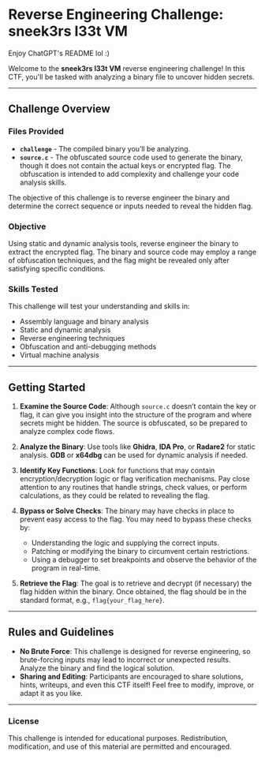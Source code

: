 # Reverse Engineering Challenge: **sneek3rs l33t VM**

Enjoy ChatGPT's README lol :)

Welcome to the **sneek3rs l33t VM** reverse engineering challenge! In this CTF, you'll be tasked with analyzing a binary file to uncover hidden secrets.

---

## Challenge Overview

### Files Provided

- **`challenge`** - The compiled binary you’ll be analyzing.
- **`source.c`** - The obfuscated source code used to generate the binary, though it does not contain the actual keys or encrypted flag. The obfuscation is intended to add complexity and challenge your code analysis skills.

The objective of this challenge is to reverse engineer the binary and determine the correct sequence or inputs needed to reveal the hidden flag.

### Objective

Using static and dynamic analysis tools, reverse engineer the binary to extract the encrypted flag. The binary and source code may employ a range of obfuscation techniques, and the flag might be revealed only after satisfying specific conditions.

### Skills Tested

This challenge will test your understanding and skills in:

- Assembly language and binary analysis
- Static and dynamic analysis
- Reverse engineering techniques
- Obfuscation and anti-debugging methods
- Virtual machine analysis

---

## Getting Started

1. **Examine the Source Code**: Although `source.c` doesn’t contain the key or flag, it can give you insight into the structure of the program and where secrets might be hidden. The source is obfuscated, so be prepared to analyze complex code flows.

2. **Analyze the Binary**: Use tools like **Ghidra**, **IDA Pro**, or **Radare2** for static analysis. **GDB** or **x64dbg** can be used for dynamic analysis if needed.

3. **Identify Key Functions**: Look for functions that may contain encryption/decryption logic or flag verification mechanisms. Pay close attention to any routines that handle strings, check values, or perform calculations, as they could be related to revealing the flag.

4. **Bypass or Solve Checks**: The binary may have checks in place to prevent easy access to the flag. You may need to bypass these checks by:
   - Understanding the logic and supplying the correct inputs.
   - Patching or modifying the binary to circumvent certain restrictions.
   - Using a debugger to set breakpoints and observe the behavior of the program in real-time.

5. **Retrieve the Flag**: The goal is to retrieve and decrypt (if necessary) the flag hidden within the binary. Once obtained, the flag should be in the standard format, e.g., `flag{your_flag_here}`.

---

## Rules and Guidelines

- **No Brute Force**: This challenge is designed for reverse engineering, so brute-forcing inputs may lead to incorrect or unexpected results. Analyze the binary and find the logical solution.
- **Sharing and Editing**: Participants are encouraged to share solutions, hints, writeups, and even this CTF itself! Feel free to modify, improve, or adapt it as you like.

---

### License

This challenge is intended for educational purposes. Redistribution, modification, and use of this material are permitted and encouraged.
